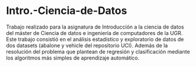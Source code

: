 # Intro.-Ciencia-de-Datos
Trabajo realizado para la asignatura de Introducción a la ciencia de datos del máster de Ciencia de datos e ingeniería de computadores de la UGR.
Este trabajo consistió en el análisis estadístico y exploratorio de datos de dos datasets (abalone y vehicle del repositorio UCI). Además de la resolución del problema que plantean de regresión y clasificación mediante los algoritmos más simples de aprendizaje automático.

